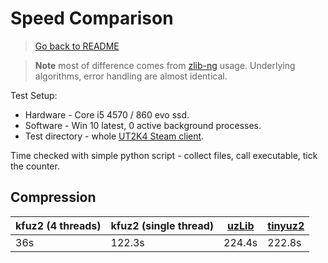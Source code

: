 <!-- markdownlint-disable MD028 -->
[tinyuz2]: https://unrealadmin.org/forums/showthread.php?t=10192
[uzLib]: https://unrealadmin.org/forums/showthread.php?p=172927
[zlib-ng]: https://github.com/zlib-ng/zlib-ng

# Speed Comparison

> [Go back to README](../crates/kfuz2_cli/README.md)

> **Note** most of difference comes from [zlib-ng] usage. Underlying algorithms, error handling are almost identical.

Test Setup:

- Hardware - Core i5 4570 / 860 evo ssd.
- Software - Win 10 latest, 0 active background processes.
- Test directory - whole [UT2K4 Steam client](https://store.steampowered.com/app/13230/Unreal_Tournament_2004_Editors_Choice_Edition/).

Time checked with simple python script - collect files, call executable, tick the counter.

## Compression

| kfuz2 (4 threads) | kfuz2 (single thread) | [uzLib] | [tinyuz2] |
|---|---|---|---|
| 36s | 122.3s | 224.4s | 222.8s |
